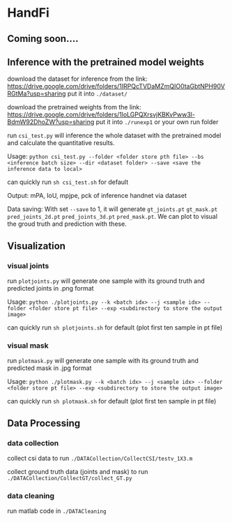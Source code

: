 # HandFi

## Coming soon....


## Inference with the pretrained model weights

download the dataset for inference from the link: https://drive.google.com/drive/folders/1IRPQcTVDaMZmQIO0taGbtNPH90VRGtMa?usp=sharing
put it into `./dataset/`

download the pretrained weights from the link: https://drive.google.com/drive/folders/1loLGPQXrsvjKBKvPww3l-BdmW92DhoZW?usp=sharing 
put it into `./runexp1` or your own run folder


run `csi_test.py` will inference the whole dataset with the pretrained model and calculate the quantitative results. 

Usage: `python csi_test.py --folder <folder store pth file> --bs <inference batch size> --dir <dataset folder> --save <save the inference data to local>`

can quickly run `sh csi_test.sh` for default

Output: mPA, IoU, mpjpe, pck of inference handnet via dataset

Data saving:
With set `--save` to 1, it will generate `gt_joints.pt` `gt_mask.pt` `pred_joints_2d.pt` `pred_joints_3d.pt` `pred_mask.pt`. We can plot to visual the groud truth and prediction with these.

## Visualization

### visual joints

run `plotjoints.py` will generate one sample with its ground truth and predicted joints in .png format

Usage: `python ./plotjoints.py --k <batch idx> --j <sample idx> --folder <folder store pt file> --exp <subdirectory to store the output image>`

can quickly run `sh plotjoints.sh` for default (plot first ten sample in pt file)


### visual mask

run `plotmask.py` will generate one sample with its ground truth and predicted mask in .jpg format

Usage: `python ./plotmask.py --k <batch idx> --j <sample idx> --folder <folder store pt file> --exp <subdirectory to store the output image>`

can quickly run `sh plotmask.sh` for default (plot first ten sample in pt file)

## Data Processing

### data collection

collect csi data to run `./DATACollection/CollectCSI/testv_1X3.m`

collect ground truth data (joints and mask) to run `./DATACollection/CollectGT/collect_GT.py`

### data cleaning

run matlab code in `./DATACleaning`

